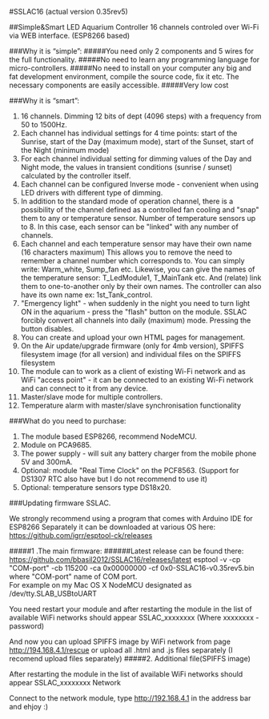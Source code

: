 #SSLAC16
(actual version 0.35rev5)

##Simple&Smart LED Aquarium Controller 16 channels 
controled over Wi-Fi via WEB interface.
(ESP8266 based)


###Why it is “simple”:
#####You need only 2 components and 5 wires for the full functionality.
#####No need to learn any programming language for micro-controllers.
#####No need to install on your computer any big and fat development environment, compile the source code, fix it etc. The necessary components are easily accessible.
#####Very low cost


###Why it is “smart”:

1. 16 channels. Dimming 12 bits of dept (4096 steps) with a frequency from 50 to 1500Hz.
2. Each channel has individual settings for 4 time points: start of the Sunrise, start of the Day (maximum mode), start of the Sunset, start of the Night (minimum mode)
3. For each channel individual setting for  ​​dimming values of the Day and Night mode, the values ​​in transient conditions (sunrise / sunset) calculated by the controller itself.
4. Each channel can be configured Inverse mode - convenient when using LED drivers with different type of dimming.
5. In addition to the standard mode of operation channel, there is a possibility of the channel defined as a controlled fan cooling and "snap" them to any or temperature sensor. Number of temperature sensors up to 8. In this case, each sensor can be "linked" with any number of channels.
6. Each channel and each temperature sensor may have their own name (16 characters maximum)
This allows you to remove the need to remember a channel number which corresponds to. 
You can simply write: Warm_white, Sump_fan etc.
Likewise, you can give the names of the temperature sensor: T_LedModule1, T_MainTank etc.
And (relate) link  them to one-to-another only by their own names.
The controller can also have its own name ex: 1st_Tank_control.
7. "Emergency light" - when suddenly in the night you need to turn light ON in the aquarium - press the "flash" button on the module. SSLAC forcibly convert all channels into daily (maximum) mode. Pressing the button disables.
8. You can create and upload your own HTML pages for management.
9. On the Air update/upgrade firmware (only for 4mb version), SPIFFS filesystem image (for all version) and individual files on the SPIFFS filesystem
10. The module can to work as a client of existing Wi-Fi network and as WiFi "access point" - it can be connected to an existing Wi-Fi network and can connect to it from any device.
11. Master/slave mode for multiple controllers.
12. Temperature alarm with master/slave synchronisation functionality



###What do you need to purchase:
1. The module based ESP8266, recommend NodeMCU.
2. Module on PCA9685.
3. The power supply - will suit any battery charger from the mobile phone 5V and 300mA.
4. Optional: module "Real Time Clock" on the  PCF8563. (Support for DS1307 RTC also have but I do not recommend to use it)
5. Optional: temperature sensors type DS18x20.

###Updating firmware SSLAC.

We strongly recommend using a program that comes with Arduino IDE for ESP8266
Separately it can be downloaded at various  OS here: https://github.com/igrr/esptool-ck/releases

#####1 .The main firmware:
######Latest release can be found there: https://github.com/bbasil2012/SSLAC16/releases/latest
esptool -v -cp "COM-port" -cb 115200 -ca 0x00000000 -cf 0x0-SSLAC16-v0.35rev5.bin  
where "COM-port" name of COM port.  
For example on my Mac OS X NodeMCU designated as /dev/tty.SLAB_USBtoUART

You need restart your module and after restarting the module in the list of available WiFi networks should appear SSLAC_xxxxxxxx (Where xxxxxxxx - password) 

And now you can upload SPIFFS image by WiFi network from page http://194.168.4.1/rescue 
or upload all .html and .js files separately (I recomend upload files separately)
#####2. Additional file(SPIFFS image)



After restarting the module in the list of available WiFi networks should appear SSLAC_xxxxxxxx Network

Connect to the network module, type http://192.168.4.1 in the address bar and ehjoy :)

